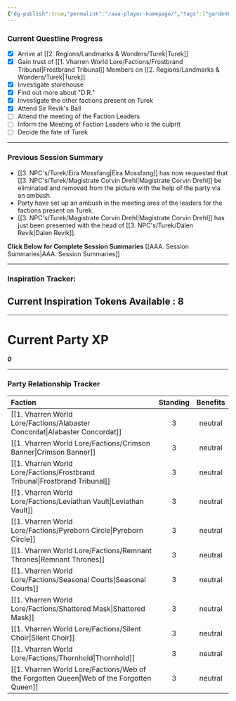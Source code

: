 ```yaml
---
{"dg-publish":true,"permalink":"/aaa-player-homepage/","tags":["gardenEntry"]}
---
```



### Current Questline Progress



- [x] Arrive at [[2. Regions/Landmarks & Wonders/Turek\|Turek]]
- [x] Gain trust of [[1. Vharren World Lore/Factions/Frostbrand Tribunal\|Frostbrand Tribunal]] Members on [[2. Regions/Landmarks & Wonders/Turek\|Turek]]
- [x] Investigate storehouse
- [x] Find out more about "D.R."
- [x] Investigate the other factions present on Turek
- [x] Attend Sir Revik's Ball
- [ ] Attend the meeting of the Faction Leaders
- [ ] Inform the Meeting of Faction Leaders who is the culprit
- [ ] Decide the fate of Turek

---
### Previous Session Summary

<div class="transclusion internal-embed is-loaded"><div class="markdown-embed">



- [[3. NPC's/Turek/Eira Mossfang\|Eira Mossfang]] has now requested that [[3. NPC's/Turek/Magistrate Corvin Drehl\|Magistrate Corvin Drehl]] be eliminated and removed from the picture with the help of the party via an ambush.
- Party have set up an ambush in the meeting area of the leaders for the factions present on Turek.
- [[3. NPC's/Turek/Magistrate Corvin Drehl\|Magistrate Corvin Drehl]] has just been presented with the head of [[3. NPC's/Turek/Dalen Revik\|Dalen Revik]].

</div></div>



**Click Below for Complete Session Summaries**
[[AAA. Session Summaries\|AAA. Session Summaries]]

---
### Inspiration Tracker:
## Current Inspiration Tokens Available : 8

---



# Current Party XP
***0***

---




### Party Relationship Tracker


| Faction                        | Standing | Benefits |
| :----------------------------- | :------: | :------: |
| [[1. Vharren World Lore/Factions/Alabaster Concordat\|Alabaster Concordat]]        |    3     | neutral  |
| [[1. Vharren World Lore/Factions/Crimson Banner\|Crimson Banner]]             |    3     | neutral  |
| [[1. Vharren World Lore/Factions/Frostbrand Tribunal\|Frostbrand Tribunal]]        |    3     | neutral  |
| [[1. Vharren World Lore/Factions/Leviathan Vault\|Leviathan Vault]]            |    3     | neutral  |
| [[1. Vharren World Lore/Factions/Pyreborn Circle\|Pyreborn Circle]]            |    3     | neutral  |
| [[1. Vharren World Lore/Factions/Remnant Thrones\|Remnant Thrones]]            |    3     | neutral  |
| [[1. Vharren World Lore/Factions/Seasonal Courts\|Seasonal Courts]]            |    3     | neutral  |
| [[1. Vharren World Lore/Factions/Shattered Mask\|Shattered Mask]]             |    3     | neutral  |
| [[1. Vharren World Lore/Factions/Silent Choir\|Silent Choir]]               |    3     | neutral  |
| [[1. Vharren World Lore/Factions/Thornhold\|Thornhold]]                  |    3     | neutral  |
| [[1. Vharren World Lore/Factions/Web of the Forgotten Queen\|Web of the Forgotten Queen]] |    3     | neutral  |